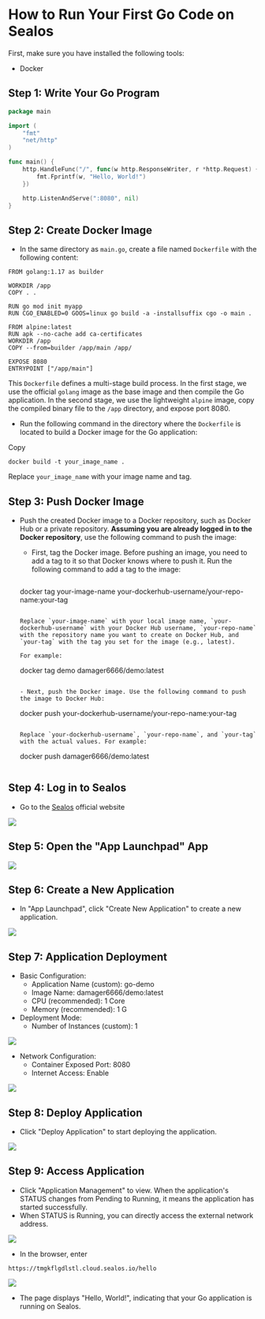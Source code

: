# How to Run Your First Go Code on Sealos

First, make sure you have installed the following tools:

- Docker

## Step 1: Write Your Go Program

```go
package main

import (
	"fmt"
	"net/http"
)

func main() {
	http.HandleFunc("/", func(w http.ResponseWriter, r *http.Request) {
		fmt.Fprintf(w, "Hello, World!")
	})

	http.ListenAndServe(":8080", nil)
}
```

## Step 2: Create Docker Image

- In the same directory as `main.go`, create a file named `Dockerfile` with the following content:

```
FROM golang:1.17 as builder

WORKDIR /app
COPY . .

RUN go mod init myapp
RUN CGO_ENABLED=0 GOOS=linux go build -a -installsuffix cgo -o main .

FROM alpine:latest
RUN apk --no-cache add ca-certificates
WORKDIR /app
COPY --from=builder /app/main /app/

EXPOSE 8080
ENTRYPOINT ["/app/main"]
```

This `Dockerfile` defines a multi-stage build process. In the first stage, we use the official `golang` image as the base image and then compile the Go application. In the second stage, we use the lightweight `alpine` image, copy the compiled binary file to the `/app` directory, and expose port 8080.

- Run the following command in the directory where the `Dockerfile` is located to build a Docker image for the Go application:

Copy

```
docker build -t your_image_name .
```

Replace `your_image_name` with your image name and tag.

## Step 3: Push Docker Image

- Push the created Docker image to a Docker repository, such as Docker Hub or a private repository. **Assuming you are already logged in to the Docker repository**, use the following command to push the image:

  - First, tag the Docker image. Before pushing an image, you need to add a tag to it so that Docker knows where to push it. Run the following command to add a tag to the image:

    ```
  docker tag your-image-name your-dockerhub-username/your-repo-name:your-tag
    ```
    
    Replace `your-image-name` with your local image name, `your-dockerhub-username` with your Docker Hub username, `your-repo-name` with the repository name you want to create on Docker Hub, and `your-tag` with the tag you set for the image (e.g., latest).

    For example:

    ```
  docker tag demo damager6666/demo:latest
    ```

  - Next, push the Docker image. Use the following command to push the image to Docker Hub:
  
    ```
    docker push your-dockerhub-username/your-repo-name:your-tag
    ```
    
    Replace `your-dockerhub-username`, `your-repo-name`, and `your-tag` with the actual values. For example:

    ```
    docker push damager6666/demo:latest
    ```

## Step 4: Log in to Sealos

- Go to the [Sealos](https://cloud.sealos.io/) official website

![](/images/java-example-0.png)

## Step 5: Open the "App Launchpad" App

![](/images/java-example-3.png)

## Step 6: Create a New Application

- In "App Launchpad", click "Create New Application" to create a new application.

![](/images/java-example-4.png)

## Step 7: Application Deployment

- Basic Configuration:
  - Application Name (custom): go-demo
  - Image Name: damager6666/demo:latest
  - CPU (recommended): 1 Core
  - Memory (recommended): 1 G
- Deployment Mode:
  - Number of Instances (custom): 1

![](/images/java-example-5.png)

- Network Configuration:
  - Container Exposed Port: 8080
  - Internet Access: Enable

![](/images/java-example-6.png)

## Step 8: Deploy Application

- Click "Deploy Application" to start deploying the application.

![](/images/java-example-7.png)

## Step 9: Access Application

- Click "Application Management" to view. When the application's STATUS changes from Pending to Running, it means the application has started successfully.
- When STATUS is Running, you can directly access the external network address.

![](/images/java-example-8.png)

- In the browser, enter

```
https://tmgkflgdlstl.cloud.sealos.io/hello
```

![](/images/java-example-9.png)

- The page displays "Hello, World!", indicating that your Go application is running on Sealos.